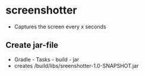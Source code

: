 # screenshotter

- Captures the screen every x seconds


## Create jar-file

- Gradle - Tasks - build - jar
- creates /build/libs/sreenshotter-1.0-SNAPSHOT.jar
